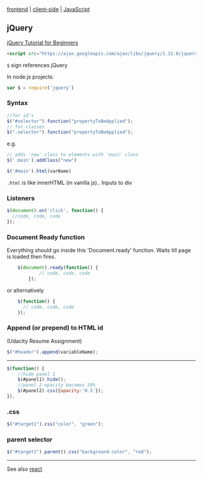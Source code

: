 [frontend](../frontend.md) | [client-side](../client-side.md) | [JavaScript](notes.md)

## jQuery

[jQuery Tutorial for Beginners](bit.ly/2383XSL)

```HTML
<script src="https://ajax.googleapis.com/ajax/libs/jquery/1.12.0/jquery.min.js"></script>
```

`$` sign references jQuery

In node.js projects:
```javascript
var $ = require('jquery')
```

### Syntax
```javascript
//for id's
$("#selector").function("propertyToBeApplied");
// for classes
$(".selector").function("propertyToBeApplied");
```
e.g.
```javascript
// adds 'new' class to elements with 'main' class
$('.main').addClass("new")

$('#main').html(varName)
```

`.html` is like innerHTML (in vanilla js).. Inputs to div

### Listeners
```javascript
$(document).on('click', function() {
  //code, code, code
});
```

### Document Ready function

Everything should go inside this 'Document.ready' function. Waits till page is loaded then fires.
```javascript
    $(document).ready(function() {
            // code, code, code
        });
```
or alternatively
```javascript
    $(function() {
      // code, code, code
    });
```

### Append (or prepend) to HTML id
(Udacity Resume Assignment)

```javascript
$("#header").append(variableName);
```

---

```javascript
$(function() {
    //hide panel 1
    $(#panel1).hide();
    //panel 2 opacity becomes 50%
    $(#panel2).css({opacity:'0.5'});
}),
```
### .css

```javascript
$("#target1").css("color", "green");
```

### parent selector
```javascript
$("#target1").parent().css("background-color", "red");
```

---

See also [react](../react/react.md)
